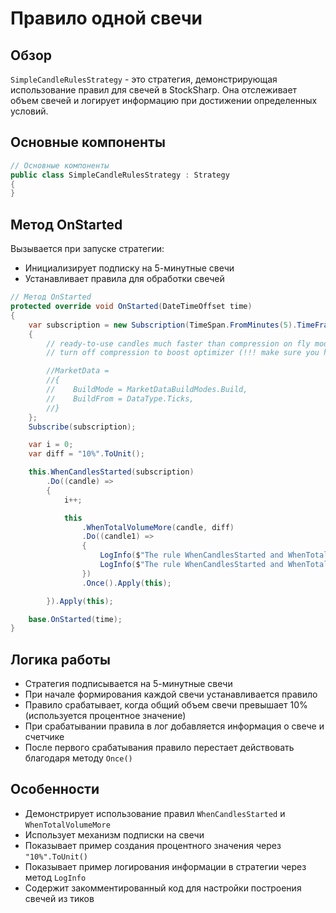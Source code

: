 # Правило одной свечи

## Обзор

`SimpleCandleRulesStrategy` - это стратегия, демонстрирующая использование правил для свечей в StockSharp. Она отслеживает объем свечей и логирует информацию при достижении определенных условий.

## Основные компоненты

```cs
// Основные компоненты
public class SimpleCandleRulesStrategy : Strategy
{
}
```

## Метод OnStarted

Вызывается при запуске стратегии:

- Инициализирует подписку на 5-минутные свечи
- Устанавливает правила для обработки свечей

```cs
// Метод OnStarted
protected override void OnStarted(DateTimeOffset time)
{
    var subscription = new Subscription(TimeSpan.FromMinutes(5).TimeFrame(), Security)
    {
        // ready-to-use candles much faster than compression on fly mode
        // turn off compression to boost optimizer (!!! make sure you have candles)

        //MarketData =
        //{
        //    BuildMode = MarketDataBuildModes.Build,
        //    BuildFrom = DataType.Ticks,
        //}
    };
    Subscribe(subscription);

    var i = 0;
    var diff = "10%".ToUnit();

    this.WhenCandlesStarted(subscription)
        .Do((candle) =>
        {
            i++;

            this
                .WhenTotalVolumeMore(candle, diff)
                .Do((candle1) =>
                {
                    LogInfo($"The rule WhenCandlesStarted and WhenTotalVolumeMore candle={candle1}");
                    LogInfo($"The rule WhenCandlesStarted and WhenTotalVolumeMore i={i}");
                })
                .Once().Apply(this);

        }).Apply(this);

    base.OnStarted(time);
}
```

## Логика работы

- Стратегия подписывается на 5-минутные свечи
- При начале формирования каждой свечи устанавливается правило
- Правило срабатывает, когда общий объем свечи превышает 10% (используется процентное значение)
- При срабатывании правила в лог добавляется информация о свече и счетчике
- После первого срабатывания правило перестает действовать благодаря методу `Once()`

## Особенности

- Демонстрирует использование правил `WhenCandlesStarted` и `WhenTotalVolumeMore`
- Использует механизм подписки на свечи
- Показывает пример создания процентного значения через `"10%".ToUnit()`
- Показывает пример логирования информации в стратегии через метод `LogInfo`
- Содержит закомментированный код для настройки построения свечей из тиков